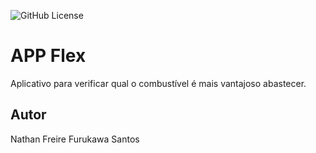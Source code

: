 ![GitHub License](https://img.shields.io/github/license/nathanfreire/appflex)


# APP Flex
Aplicativo para verificar qual o combustível é mais vantajoso abastecer.
## Autor
Nathan Freire Furukawa Santos
